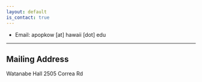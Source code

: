 ```yaml
---
layout: default
is_contact: true
---
```


* Email: apopkow [at] hawaii [dot] edu

---

## Mailing Address

Watanabe Hall
2505 Correa Rd 
